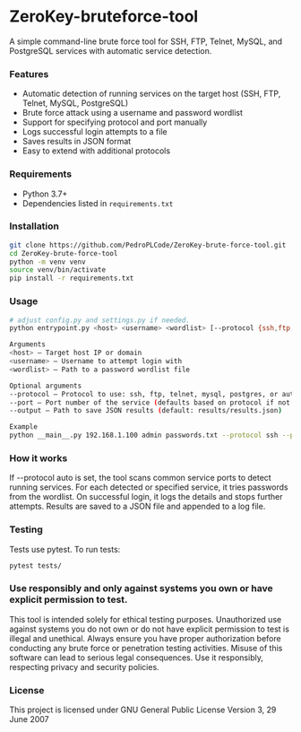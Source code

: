 # ZeroKey-bruteforce-tool
A simple command-line brute force tool for SSH, FTP, Telnet, MySQL, and PostgreSQL services with automatic service detection.

### Features
- Automatic detection of running services on the target host (SSH, FTP, Telnet, MySQL, PostgreSQL)
- Brute force attack using a username and password wordlist
- Support for specifying protocol and port manually
- Logs successful login attempts to a file
- Saves results in JSON format
- Easy to extend with additional protocols

### Requirements
- Python 3.7+
- Dependencies listed in `requirements.txt`

### Installation
```bash
git clone https://github.com/PedroPLCode/ZeroKey-brute-force-tool.git
cd ZeroKey-brute-force-tool
python -m venv venv
source venv/bin/activate
pip install -r requirements.txt
```

### Usage
```bash
# adjust config.py and settings.py if needed.
python entrypoint.py <host> <username> <wordlist> [--protocol {ssh,ftp,telnet,mysql,postgres,auto}] [--port PORT] [--output OUTPUT]

Arguments
<host> — Target host IP or domain
<username> — Username to attempt login with
<wordlist> — Path to a password wordlist file

Optional arguments
--protocol — Protocol to use: ssh, ftp, telnet, mysql, postgres, or auto (default: auto)
--port — Port number of the service (defaults based on protocol if not specified)
--output — Path to save JSON results (default: results/results.json)

Example
python __main__.py 192.168.1.100 admin passwords.txt --protocol ssh --port 22 --output output.json
```

### How it works
If --protocol auto is set, the tool scans common service ports to detect running services.
For each detected or specified service, it tries passwords from the wordlist.
On successful login, it logs the details and stops further attempts.
Results are saved to a JSON file and appended to a log file.

### Testing
Tests use pytest. To run tests:
```bash
pytest tests/
```

### Use responsibly and only against systems you own or have explicit permission to test.
This tool is intended solely for ethical testing purposes. Unauthorized use against systems you do not own or do not have explicit permission to test is illegal and unethical. Always ensure you have proper authorization before conducting any brute force or penetration testing activities. Misuse of this software can lead to serious legal consequences. Use it responsibly, respecting privacy and security policies.

### License
This project is licensed under GNU General Public License Version 3, 29 June 2007